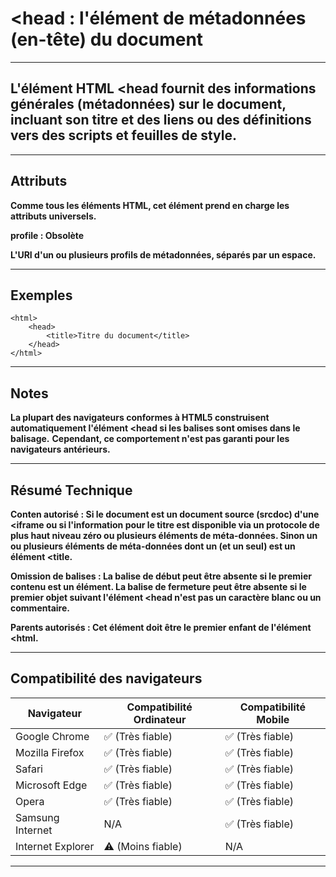# **<head : l'élément de métadonnées (en-tête) du document**
---



## **L'élément HTML <head fournit des informations générales (métadonnées) sur le document, incluant son titre et des liens ou des définitions vers des scripts et feuilles de style.**

---



## **Attributs**

**Comme tous les éléments HTML, cet élément prend en charge les attributs universels.**

**profile : Obsolète**

**L'URI d'un ou plusieurs profils de métadonnées, séparés par un espace.**

---



## **Exemples**
    <html>
        <head>
            <title>Titre du document</title>
        </head>
    </html>
---



## **Notes**

**La plupart des navigateurs conformes à HTML5 construisent automatiquement l'élément <head si les balises sont omises dans le balisage.** 
**Cependant, ce comportement n'est pas garanti pour les navigateurs antérieurs.**

---



## **Résumé Technique**

**Conten autorisé : Si le document est un document source (srcdoc) d'une <iframe ou si l'information pour le titre est disponible via un protocole de plus haut niveau zéro ou plusieurs éléments de méta-données. Sinon un ou plusieurs éléments de méta-données dont un (et un seul) est un élément <title.**

**Omission de balises : La balise de début peut être absente si le premier contenu est un élément. La balise de fermeture peut être absente si le premier objet suivant l'élément <head n'est pas un caractère blanc ou un commentaire.**

**Parents autorisés : Cet élément doit être le premier enfant de l'élément <html.**

---



## **Compatibilité des navigateurs**
| Navigateur          | Compatibilité Ordinateur | Compatibilité Mobile |
|---------------------|--------------------------|----------------------|
| Google Chrome       | ✅ (Très fiable)         | ✅ (Très fiable)     |
| Mozilla Firefox     | ✅ (Très fiable)         | ✅ (Très fiable)     |
| Safari              | ✅ (Très fiable)         | ✅ (Très fiable)     |
| Microsoft Edge      | ✅ (Très fiable)         | ✅ (Très fiable)     |
| Opera               | ✅ (Très fiable)         | ✅ (Très fiable)     |
| Samsung Internet    | N/A                      | ✅ (Très fiable)     |
| Internet Explorer   | ⚠️ (Moins fiable)        | N/A                  |
---